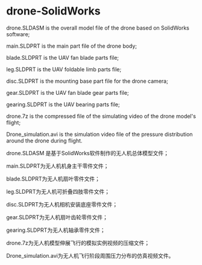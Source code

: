 # drone-SolidWorks

drone.SLDASM is the overall model file of the drone based on SolidWorks software;

main.SLDPRT is the main part file of the drone body;

blade.SLDPRT is the UAV fan blade parts file;

leg.SLDPRT is the UAV foldable limb parts file;

disc.SLDPRT is the mounting base part file for the drone camera;

gear.SLDPRT is the UAV fan blade gear parts file;

gearing.SLDPRT is the UAV bearing parts file;

drone.7z is the compressed file of the simulating video of the drone model's flight;

Drone_simulation.avi is the simulation video file of the pressure distribution around the drone during flight.


drone.SLDASM 是基于SolidWorks软件制作的无人机总体模型文件；

main.SLDPRT为无人机机身主干零件文件；

blade.SLDPRT为无人机扇叶零件文件；

leg.SLDPRT为无人机可折叠四肢零件文件；

disc.SLDPRT为无人机相机安装底座零件文件；

gear.SLDPRT为无人机扇叶齿轮零件文件；

gearing.SLDPRT为无人机轴承零件文件；

drone.7z为无人机模型伸展飞行的模拟实例视频的压缩文件；

Drone_simulation.avi为无人机飞行阶段周围压力分布的仿真视频文件。
